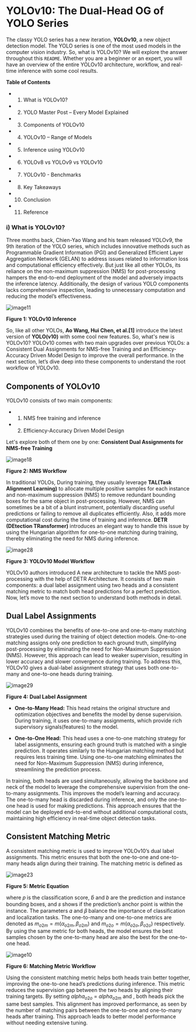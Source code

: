 # YOLOv10: The Dual-Head OG of YOLO Series


The classy YOLO series has a new iteration, **YOLOv10**, a new object detection model. The YOLO series is one of the most used models in the computer vision industry. So, what is YOLOv10? We will explore the answer throughout this `README`. Whether you are a beginner or an expert, you will have an overview of the entire YOLOv10 architecture, workflow, and real-time inference with some cool results.


**Table of Contents**

- 1. What is YOLOv10?
- 2. YOLO Master Post – Every Model Explained
- 3. Components of YOLOv10
- 4. YOLOv10 – Range of Models
- 5. Inference using YOLOv10
- 6. YOLOv8 vs YOLOv9 vs YOLOv10
- 7. YOLOv10 - Benchmarks
- 8. Key Takeaways
- 10. Conclusion
- 11. Reference
 
### i) What is YOLOv10?
Three months back, Chien-Yao Wang and his team released YOLOv9, the 9th iteration of the YOLO series, which includes innovative methods such as Programmable Gradient Information (PGI) and Generalized Efficient Layer Aggregation Network (GELAN) to address issues related to information loss and computational efficiency effectively. But just like all other YOLOs, its reliance on the non-maximum suppression (NMS) for post-processing hampers the end-to-end deployment of the model and adversely impacts the inference latency. Additionally, the design of various YOLO components lacks comprehensive inspection, leading to unnecessary computation and reducing the model’s effectiveness.

![image11](https://github.com/Thireshsidda/LegacyOfYOLO-YouOnlyLookOnce/assets/92287626/d4afe36b-b0f9-4dc5-af0c-9cb314b6d974)

**Figure 1: YOLOv10 Inference**

So, like all other YOLOs, **Ao Wang, Hui Chen, et al.[1]** introduce the latest version of **YOLO(v10)** with some cool new features. So, what's new is YOLOv10? YOLOv10 comes with two main upgrades over previous YOLOs: a Consistent Dual Assignments for NMS-free Training and an Efficiency-Accuracy Driven Model Design to improve the overall performance. In the next section, let’s dive deep into these components to understand the root workflow of YOLOv10.


## Components of YOLOv10

YOLOv10 consists of two main components:
- 1) NMS free training and inference
- 2) Efficiency-Accuracy Driven Model Design


Let's explore both of them one by one:
**Consistent Dual Assignments for NMS-free Training**

![image18](https://github.com/Thireshsidda/LegacyOfYOLO-YouOnlyLookOnce/assets/92287626/7cef810a-a510-4b7b-8f1a-c758839e5715)

**Figure 2: NMS Workflow**

In traditional YOLOs, During training, they usually leverage **TAL(Task Alignment Learning)** to allocate multiple positive samples for each instance and non-maximum suppression (NMS) to remove redundant bounding boxes for the same object in post-processing. However, NMS can sometimes be a bit of a blunt instrument, potentially discarding useful predictions or failing to remove all duplicates efficiently. Also, it adds more computational cost during the time of training and inference. **DETR (DEtection TRansformer)**  introduces an elegant way to handle this issue by using the Hungarian algorithm for one-to-one matching during training, thereby eliminating the need for NMS during inference. 

![image28](https://github.com/Thireshsidda/LegacyOfYOLO-YouOnlyLookOnce/assets/92287626/17404472-ae4d-4e83-ae13-fd83ec4ddc42)

**Figure 3: YOLOv10 Model Workflow**

YOLOv10  authors introduced A new architecture to tackle the NMS post-processing with the help of DETR Architecture. It consists of two main components: a dual label assignment using two heads and a consistent matching metric to match both head predictions for a perfect prediction. Now, let’s move to the next section to understand both methods in detail.

## Dual Label Assignments
YOLOv10 combines the benefits of one-to-one and one-to-many matching strategies used during the training of object detection models. One-to-one matching assigns only one prediction to each ground truth, simplifying post-processing by eliminating the need for Non-Maximum Suppression (NMS). However, this approach can lead to weaker supervision, resulting in lower accuracy and slower convergence during training. To address this, YOLOv10 gives a dual-label assignment strategy that uses both one-to-many and one-to-one heads during training.

![image29](https://github.com/Thireshsidda/LegacyOfYOLO-YouOnlyLookOnce/assets/92287626/4e347e49-df64-4695-b7dd-e79290613068)

**Figure 4: Dual Label Assignment**

- **One-to-Many Head:** This head retains the original structure and optimization objectives and benefits the model by dense supervision. During training, it uses one-to-many assignments, which provide rich  supervisory signals(features) to the model.

-  **One-to-One Head:** This head uses a one-to-one matching strategy for label assignments, ensuring each ground truth is matched with a single prediction. It operates similarly to the Hungarian matching method but requires less training time. Using one-to-one matching eliminates the need for Non-Maximum Suppression (NMS) during inference, streamlining the prediction process.

In training, both heads are used simultaneously, allowing the backbone and neck of the model to leverage the comprehensive supervision from the one-to-many assignments. This improves the model’s learning and accuracy. The one-to-many head is discarded during inference, and only the one-to-one head is used for making predictions. This approach ensures that the model can be deployed end-to-end without additional computational costs, maintaining high efficiency in real-time object detection tasks. 

## **Consistent Matching Metric**

A consistent matching metric is used to improve YOLOv10’s dual label assignments. This metric ensures that both the one-to-one and one-to-many heads align during their training. The matching metric is defined as

![image23](https://github.com/Thireshsidda/LegacyOfYOLO-YouOnlyLookOnce/assets/92287626/69658330-46d7-4035-9e49-498be2cf495a)

**Figure 5: Metric Equation**

where 𝑝 is the classification score, $\hat{b}$ and 𝑏 are the prediction and instance bounding boxes, and 𝑠 shows if the prediction’s anchor point is within the instance. The parameters 𝛼 and 𝛽 balance the importance of classification and localization tasks. The one-to-many and one-to-one metrics are denoted as $m_{o2m} = m(\alpha_{o2m}, \beta_{o2m})$ and $m_{o2o} = m(\alpha_{o2o}, \beta_{o2o})$ respectively. By using the same metric for both heads, the model ensures the best samples chosen by the one-to-many head are also the best for the one-to-one head.

![image10](https://github.com/Thireshsidda/LegacyOfYOLO-YouOnlyLookOnce/assets/92287626/dbd9ff43-11c7-49b1-817b-c6fa0e3415b6)

**Figure 6: Matching Metric Workflow**

Using the consistent matching metric helps both heads train better together, improving the one-to-one head’s predictions during inference. This metric reduces the supervision gap between the two heads by aligning their training targets. By setting $alpha_{o2o}$ = $alpha_{o2m}$ and , both heads pick the same best samples. This alignment has improved performance, as seen by the number of matching pairs between the one-to-one and one-to-many heads after training. This approach leads to better model performance without needing extensive tuning.



